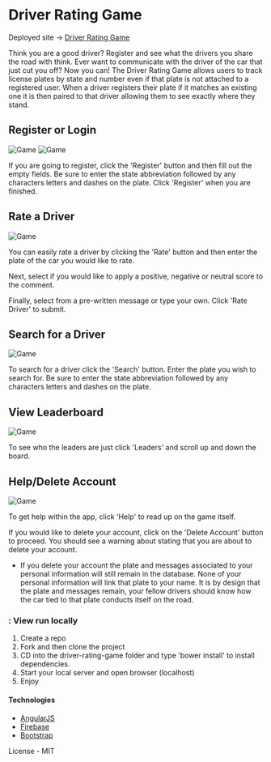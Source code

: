 # Driver Rating Game

Deployed site -> [Driver Rating Game](https://simonherrera.github.io/driver-rating-game/#/)

Think you are a good driver? Register and see what the drivers you share the road with think. Ever want to communicate with the driver of the car that just cut you off? Now you can! The Driver Rating Game allows users to track license plates by state and number even if that plate is not attached to a registered user. When a driver registers their plate if it matches an existing one it is then paired to that driver allowing them to see exactly where they stand.

## Register or Login

![Game](driver-rating-game/images/cover.png)
![Game](driver-rating-game/images/register.png)

If you are going to register, click the 'Register' button and then fill out the empty fields. Be sure to enter the state abbreviation followed by any characters letters and dashes on the plate. Click 'Register' when you are finished.


## Rate a Driver

![Game](driver-rating-game/images/rate.png)

You can easily rate a driver by clicking the 'Rate' button and then enter the plate of the car you would like to rate.

Next, select if you would like to apply a positive, negative or neutral score to the comment.

Finally, select from a pre-written message or type your own. Click 'Rate Driver' to submit.


## Search for a Driver

![Game](driver-rating-game/images/search.png)

To search for a driver click the 'Search' button. Enter the plate you wish to search for. Be sure to enter the state abbreviation followed by any characters letters and dashes on the plate.

## View Leaderboard

![Game](driver-rating-game/images/leaders.png)

To see who the leaders are just click 'Leaders' and scroll up and down the board.

## Help/Delete Account

![Game](driver-rating-game/images/delete.png)

To get help within the app, click 'Help' to read up on the game itself.

If you would like to delete your account, click on the 'Delete Account' button to proceed. You should see a warning about stating that you are about to delete your account.

* If you delete your account the plate and messages associated to your personal information will still remain in the database. None of your personal information will link that plate to your name. It is by design that the plate and messages remain, your fellow drivers should know how the car tied to that plate conducts itself on the road.

### : View run locally
1. Create a repo
2. Fork and then clone the project
3. CD into the driver-rating-game folder and type 'bower install' to install dependencies.
4. Start your local server and open browser (localhost)
5. Enjoy

#### Technologies
  - [AngularJS]
  - [Firebase]
  - [Bootstrap]


License - MIT


  [AngularJS]: <http://angularjs.org>
  [Firebase]: <https://firebase.google.com>
  [Bootstrap]: <http://getbootstrap.com>

